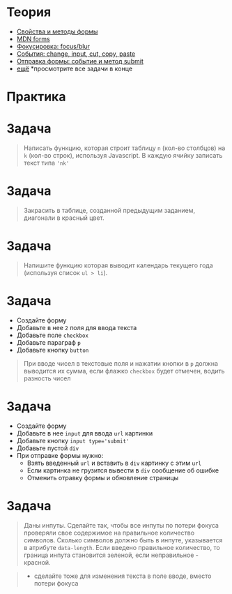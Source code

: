 # Теория

- [Свойства и методы формы](https://learn.javascript.ru/form-elements)
- [MDN forms](https://developer.mozilla.org/ru/docs/Web/API/Document/forms)
- [Фокусировка: focus/blur](https://learn.javascript.ru/focus-blur)
- [События: change, input, cut, copy, paste](https://learn.javascript.ru/events-change-input)
- [Отправка формы: событие и метод submit](https://learn.javascript.ru/forms-submit)
- [ещё](https://htmlweb.ru/java/forms.php) *просмотрите все задачи в конце

# Практика

# Задача 

> Написать функцию, которая строит таблицу `n` (кол-во столбцов) на `k` (кол-во строк), используя Javascript.
В каждую ячийку записать текст типа `'nk'`

# Задача 

> Закрасить в таблице, созданной предыдущим заданием, диагонали в красный цвет. 

# Задача 

> Напишите функцию которая выводит календарь текущего года (используя список `ul > li`).

# Задача

- Создайте форму
- Добавьте в нее `2` поля для ввода текста
- Добавьте поле `checkbox`
- Добавьте параграф `p`
- Добавьте кнопку `button`

> При вводе чисел в текстовые поля и нажатии кнопки в `p` должна выводится их сумма, если флажко `checkbox` будет отмечен, водить разность чисел

# Задача

- Создайте форму
- Добавьте в нее `input` для ввода `url` картинки
- Добавьте кнопку `input type='submit'`
- Добавьте пустой `div`
- При отправке формы нужно:
    - Взять введенный `url` и вставить в `div` картинку с этим `url`
    - Если картинка не грузится вывести в `div` сообщение об ошибке
    - Отменить отравку формы и обновление страницы


# Задача

> Даны инпуты. Сделайте так, чтобы все инпуты по потери фокуса проверяли свое содержимое на правильное количество символов. Сколько символов должно быть в инпуте, указывается в атрибуте `data-length`. Если введено правильное количество, то граница инпута становится зеленой, если неправильное - красной.

>* сделайте тоже для изменения текста в поле вводе, вместо потери фокуса
